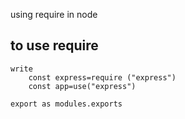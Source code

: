 using require in node

## to use require

    write
        const express=require ("express")
        const app=use("express")

    export as modules.exports
